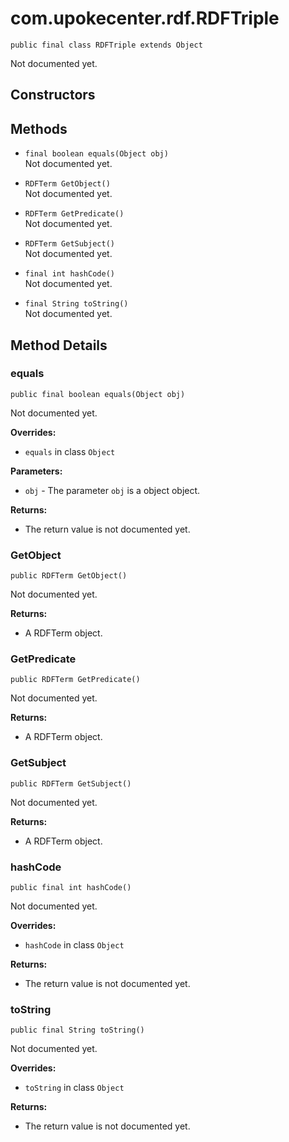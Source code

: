 # com.upokecenter.rdf.RDFTriple

    public final class RDFTriple extends Object

Not documented yet.

## Constructors

## Methods

* `final boolean equals(Object obj)`<br>
 Not documented yet.

* `RDFTerm GetObject()`<br>
 Not documented yet.

* `RDFTerm GetPredicate()`<br>
 Not documented yet.

* `RDFTerm GetSubject()`<br>
 Not documented yet.

* `final int hashCode()`<br>
 Not documented yet.

* `final String toString()`<br>
 Not documented yet.

## Method Details

### equals

    public final boolean equals(Object obj)

Not documented yet.

**Overrides:**

* <code>equals</code> in class <code>Object</code>

**Parameters:**

* <code>obj</code> - The parameter <code>obj</code> is a object object.

**Returns:**

* The return value is not documented yet.

### GetObject

    public RDFTerm GetObject()

Not documented yet.

**Returns:**

* A RDFTerm object.

### GetPredicate

    public RDFTerm GetPredicate()

Not documented yet.

**Returns:**

* A RDFTerm object.

### GetSubject

    public RDFTerm GetSubject()

Not documented yet.

**Returns:**

* A RDFTerm object.

### hashCode

    public final int hashCode()

Not documented yet.

**Overrides:**

* <code>hashCode</code> in class <code>Object</code>

**Returns:**

* The return value is not documented yet.

### toString

    public final String toString()

Not documented yet.

**Overrides:**

* <code>toString</code> in class <code>Object</code>

**Returns:**

* The return value is not documented yet.
